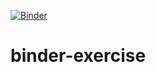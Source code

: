 [![Binder](https://mybinder.org/badge_logo.svg)](https://mybinder.org/v2/gh/gregordecristoforo/binder-exercise/HEAD)

# binder-exercise
